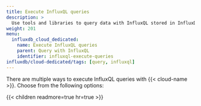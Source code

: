 ```yaml
---
title: Execute InfluxQL queries
description: >
  Use tools and libraries to query data with InfluxQL stored in InfluxDB Cloud Dedicated.
weight: 201
menu:
  influxdb_cloud_dedicated:
    name: Execute InfluxQL queries
    parent: Query with InfluxQL
    identifier: influxql-execute-queries
influxdb/cloud-dedicated/tags: [query, influxql]
---
```


There are multiple ways to execute InfluxQL queries with {{< cloud-name >}}.
Choose from the following options:

{{< children readmore=true hr=true >}}
